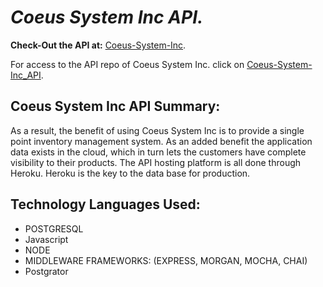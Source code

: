 # **_Coeus System Inc API._**

**Check-Out the API at:**
[Coeus-System-Inc](https://coeus-system-inc.herokuapp.com/inventory).

For access to the API repo of Coeus System Inc. click on [Coeus-System-Inc_API](https://github.com/tchang46343/coeus-api-backend.git).

## Coeus System Inc API Summary:

As a result, the benefit of using Coeus System Inc is to provide a single point inventory management system. As an added benefit the application data exists in the cloud, which in turn lets the customers have complete visibility to their products. The API hosting platform is all done through Heroku. Heroku is the key to the data base for production.

## Technology Languages Used:

- POSTGRESQL
- Javascript
- NODE
- MIDDLEWARE FRAMEWORKS: (EXPRESS, MORGAN, MOCHA, CHAI)
- Postgrator
